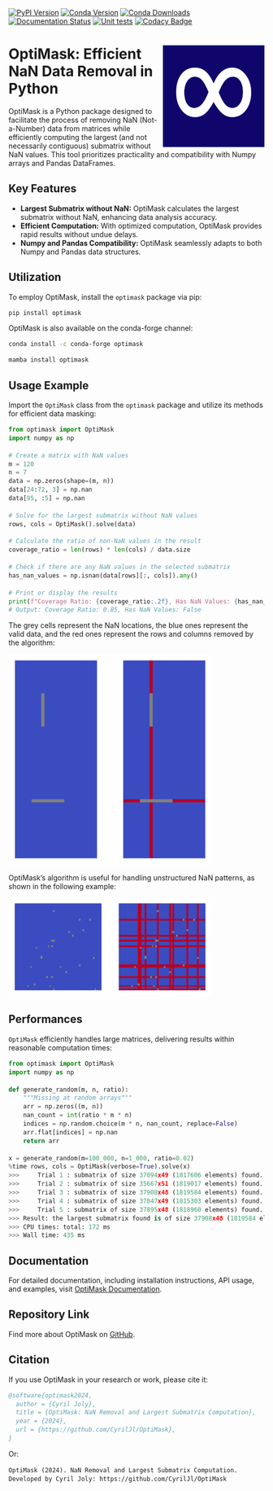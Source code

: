 [![PyPI Version](https://img.shields.io/pypi/v/optimask.svg)](https://pypi.org/project/optimask/)
[![Conda Version](https://img.shields.io/conda/vn/conda-forge/optimask.svg)](https://anaconda.org/conda-forge/optimask)
[![Conda Downloads](https://anaconda.org/conda-forge/optimask/badges/downloads.svg)](https://anaconda.org/conda-forge/optimask)
[![Documentation Status](https://img.shields.io/readthedocs/optimask?logo=read-the-docs)](https://optimask.readthedocs.io/en/latest/?badge=latest)
[![Unit tests](https://github.com/CyrilJl/OptiMask/actions/workflows/pytest.yml/badge.svg)](https://github.com/CyrilJl/OptiMask/actions/workflows/pytest.yml)
[![Codacy Badge](https://api.codacy.com/project/badge/Grade/bdca34283887428488957959bc1abcc1)](https://app.codacy.com/gh/CyrilJl/OptiMask?utm_source=github.com&utm_medium=referral&utm_content=CyrilJl/OptiMask&utm_campaign=Badge_Grade)

# <img src="https://raw.githubusercontent.com/CyrilJl/OptiMask/main/docs/source/_static/icon.svg" alt="Logo OptiMask" width="200" height="200" align="right"> OptiMask: Efficient NaN Data Removal in Python

OptiMask is a Python package designed to facilitate the process of removing NaN (Not-a-Number) data from matrices while efficiently computing the largest (and not necessarily contiguous) submatrix without NaN values. This tool prioritizes practicality and compatibility with Numpy arrays and Pandas DataFrames.

## Key Features

- **Largest Submatrix without NaN:** OptiMask calculates the largest submatrix without NaN, enhancing data analysis accuracy.
- **Efficient Computation:** With optimized computation, OptiMask provides rapid results without undue delays.
- **Numpy and Pandas Compatibility:** OptiMask seamlessly adapts to both Numpy and Pandas data structures.

## Utilization

To employ OptiMask, install the `optimask` package via pip:

```bash
pip install optimask
```

OptiMask is also available on the conda-forge channel:

```bash
conda install -c conda-forge optimask
```

```bash
mamba install optimask
```

## Usage Example

Import the `OptiMask` class from the `optimask` package and utilize its methods for efficient data masking:

```python
from optimask import OptiMask
import numpy as np

# Create a matrix with NaN values
m = 120
n = 7
data = np.zeros(shape=(m, n))
data[24:72, 3] = np.nan
data[95, :5] = np.nan

# Solve for the largest submatrix without NaN values
rows, cols = OptiMask().solve(data)

# Calculate the ratio of non-NaN values in the result
coverage_ratio = len(rows) * len(cols) / data.size

# Check if there are any NaN values in the selected submatrix
has_nan_values = np.isnan(data[rows][:, cols]).any()

# Print or display the results
print(f"Coverage Ratio: {coverage_ratio:.2f}, Has NaN Values: {has_nan_values}")
# Output: Coverage Ratio: 0.85, Has NaN Values: False
```

The grey cells represent the NaN locations, the blue ones represent the valid data, and the red ones represent the rows and columns removed by the algorithm:

<img src="https://github.com/CyrilJl/OptiMask/blob/main/docs/source/_static/example0.png?raw=true" width="400">

OptiMask’s algorithm is useful for handling unstructured NaN patterns, as shown in the following example:

<img src="https://github.com/CyrilJl/OptiMask/blob/main/docs/source/_static/example2.png?raw=true" width="400">

## Performances
``OptiMask`` efficiently handles large matrices, delivering results within reasonable computation times:

```python
from optimask import OptiMask
import numpy as np

def generate_random(m, n, ratio):
    """Missing at random arrays"""
    arr = np.zeros((m, n))
    nan_count = int(ratio * m * n)
    indices = np.random.choice(m * n, nan_count, replace=False)
    arr.flat[indices] = np.nan
    return arr

x = generate_random(m=100_000, n=1_000, ratio=0.02)
%time rows, cols = OptiMask(verbose=True).solve(x)
>>> 	Trial 1 : submatrix of size 37094x49 (1817606 elements) found.
>>> 	Trial 2 : submatrix of size 35667x51 (1819017 elements) found.
>>> 	Trial 3 : submatrix of size 37908x48 (1819584 elements) found.
>>> 	Trial 4 : submatrix of size 37047x49 (1815303 elements) found.
>>> 	Trial 5 : submatrix of size 37895x48 (1818960 elements) found.
>>> Result: the largest submatrix found is of size 37908x48 (1819584 elements) found.
>>> CPU times: total: 172 ms
>>> Wall time: 435 ms
```

## Documentation

For detailed documentation, including installation instructions, API usage, and examples, visit [OptiMask Documentation](https://optimask.readthedocs.io/en/latest/index.html).

## Repository Link

Find more about OptiMask on [GitHub](https://github.com/CyrilJl/OptiMask).

## Citation

If you use OptiMask in your research or work, please cite it:

```bibtex
@software{optimask2024,
  author = {Cyril Joly},
  title = {OptiMask: NaN Removal and Largest Submatrix Computation},
  year = {2024},
  url = {https://github.com/CyrilJl/OptiMask},
}
```
Or:

```OptiMask (2024). NaN Removal and Largest Submatrix Computation. Developed by Cyril Joly: https://github.com/CyrilJl/OptiMask```
